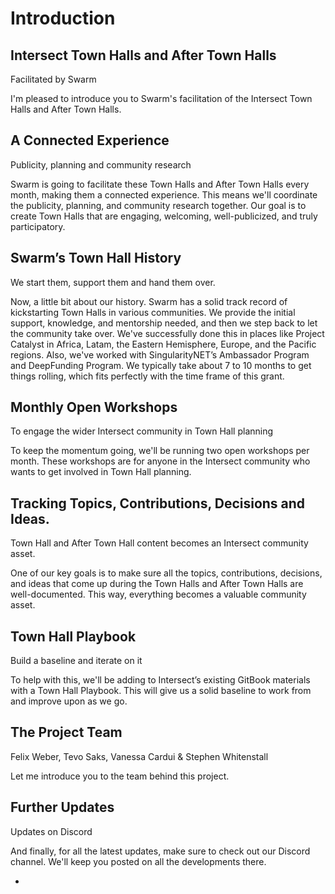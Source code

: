 # Introduction

## **Intersect Town Halls and After Town Halls**

&#x20;Facilitated by Swarm&#x20;

I'm pleased to introduce you to Swarm's facilitation of the Intersect Town Halls and After Town Halls.&#x20;

## **A Connected Experience**

&#x20;Publicity, planning and community research&#x20;

Swarm is going to facilitate these Town Halls and After Town Halls every month, making them a connected experience. This means we'll coordinate the publicity, planning, and community research together. Our goal is to create Town Halls that are engaging, welcoming, well-publicized, and truly participatory.&#x20;

## **Swarm’s Town Hall History**&#x20;

We start them, support them and hand them over.&#x20;

Now, a little bit about our history. Swarm has a solid track record of kickstarting Town Halls in various communities. We provide the initial support, knowledge, and mentorship needed, and then we step back to let the community take over. We've successfully done this in places like Project Catalyst in Africa, Latam, the Eastern Hemisphere, Europe, and the Pacific regions. Also, we've worked with SingularityNET’s Ambassador Program and DeepFunding Program. We typically take about 7 to 10 months to get things rolling, which fits perfectly with the time frame of this grant.&#x20;

## **Monthly Open Workshops**&#x20;

To engage the wider Intersect community in Town Hall planning&#x20;

To keep the momentum going, we'll be running two open workshops per month. These workshops are for anyone in the Intersect community who wants to get involved in Town Hall planning.&#x20;

## **Tracking Topics, Contributions, Decisions and Ideas.**&#x20;

Town Hall and After Town Hall content becomes an Intersect community asset.&#x20;

One of our key goals is to make sure all the topics, contributions, decisions, and ideas that come up during the Town Halls and After Town Halls are well-documented. This way, everything becomes a valuable community asset.&#x20;

## **Town Hall Playbook**&#x20;

Build a baseline and iterate on it&#x20;

To help with this, we'll be adding to Intersect’s existing GitBook materials with a Town Hall Playbook. This will give us a solid baseline to work from and improve upon as we go.&#x20;

## **The Project Team**&#x20;

Felix Weber, Tevo Saks, Vanessa Cardui & Stephen Whitenstall&#x20;

Let me introduce you to the team behind this project.&#x20;

## **Further Updates**&#x20;

Updates on Discord&#x20;

And finally, for all the latest updates, make sure to check out our Discord channel. We'll keep you posted on all the developments there.&#x20;

*
